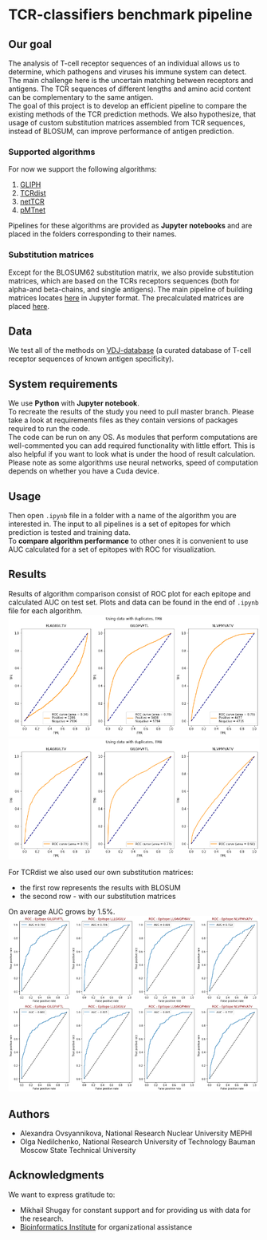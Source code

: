 # TCR-classifiers benchmark pipeline

## Our goal
The analysis of T-cell receptor sequences of an individual allows us to determine, which pathogens and viruses his immune system can detect. The main challenge here is the uncertain matching between receptors and antigens. The TCR sequences of different lengths and amino acid content can be complementary to the same antigen.  
The goal of this project is to develop an efficient pipeline to compare the existing methods of the TCR prediction methods.
We also hypothesize, that usage of custom substitution matrices assembled from TCR sequences, instead of BLOSUM, can improve performance of antigen prediction.

### Supported algorithms
For now we support the following algorithms:
1) [GLIPH](https://www.nature.com/articles/nature22976)
2) [TCRdist](https://www.ncbi.nlm.nih.gov/pmc/articles/PMC5616171/)
3) [netTCR](https://www.biorxiv.org/content/10.1101/433706v1)
4) [pMTnet](https://github.com/tianshilu/pMTnet)

Pipelines for these algorithms are provided as **Jupyter notebooks** and are placed in the folders corresponding to their names.

### Substitution matrices
Except for the BLOSUM62 substitution matrix, we also provide substitution matrices, which are based on the TCRs receptors sequences (both for alpha-and beta-chains, and single antigens). The main pipeline of building matrices locates [here](https://github.com/antigenomics/vdjdb-classifier-benchmark/tree/master/cdr3_substitutions/CDR3_Substitutions.ipynb) in Jupyter format.
The precalculated matrices are placed [here](https://github.com/antigenomics/vdjdb-classifier-benchmark/tree/master/cdr3_substitutions/matrices).

## Data
We test all of the methods on [VDJ-database](https://vdjdb.cdr3.net/) (a curated database of T-cell receptor sequences of known antigen specificity).

## System requirements
We use **Python** with **Jupyter notebook**.  
To recreate the results of the study you need to pull master branch. Please take a look at requirements files as they contain versions of packages required to run the code.  
The code can be run on any OS. As modules that perform computations are well-commented you can add required functionality with little effort. This is also helpful if you want to look what is under the hood of result calculation.  
Please note as some algorithms use neural networks, speed of computation depends on whether you have a Cuda device.

## Usage
Then open `.ipynb` file in a folder with a name of the algorithm you are interested in. The input to all pipelines is a set of epitopes for which prediction is tested and training data.  
To **compare algorithm performance** to other ones it is convenient to use AUC calculated for a set of epitopes with ROC for visualization.   

## Results
Results of algorithm comparison consist of ROC plot for each epitope and calculated AUC on test set. Plots and data can be found in the end of `.ipynb` file for each algorithm.  
![netTCR](pics/netTCR.png)
![pMTnet](pics/pMTnet.png)

For TCRdist we also used our own substitution matrices:
* the first row represents the results with BLOSUM
* the second row - with our substitution matrices  

On average AUC grows by 1.5%.
![applied matrices](pics/matrix_comparison.png)

## Authors
* Alexandra Ovsyannikova, National Research Nuclear University MEPHI
* Olga Nedilchenko, National Research University of Technology Bauman Moscow State Technical University
 
## Acknowledgments
We want to express gratitude to:
* Mikhail Shugay for constant support and for providing us with data for the research.  
* [Bioinformatics Institute](https://bioinf.me/en) for organizational assistance